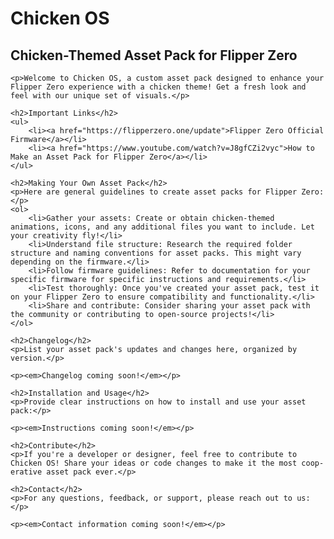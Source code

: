 <!DOCTYPE html>
<html lang="en">
<head>
    <meta charset="UTF-8">
    <meta name="viewport" content="width=device-width, initial-scale=1.0">
    <title>Chicken OS - Chicken-Themed Asset Pack for Flipper Zero</title>
</head>
<body>
    <h1>Chicken OS</h1>
    <h2>Chicken-Themed Asset Pack for Flipper Zero</h2>

    <p>Welcome to Chicken OS, a custom asset pack designed to enhance your Flipper Zero experience with a chicken theme! Get a fresh look and feel with our unique set of visuals.</p>

    <h2>Important Links</h2>
    <ul>
        <li><a href="https://flipperzero.one/update">Flipper Zero Official Firmware</a></li>
        <li><a href="https://www.youtube.com/watch?v=J8gfCZi2vyc">How to Make an Asset Pack for Flipper Zero</a></li>
    </ul>

    <h2>Making Your Own Asset Pack</h2>
    <p>Here are general guidelines to create asset packs for Flipper Zero:</p>
    <ol>
        <li>Gather your assets: Create or obtain chicken-themed animations, icons, and any additional files you want to include. Let your creativity fly!</li>
        <li>Understand file structure: Research the required folder structure and naming conventions for asset packs. This might vary depending on the firmware.</li>
        <li>Follow firmware guidelines: Refer to documentation for your specific firmware for specific instructions and requirements.</li>
        <li>Test thoroughly: Once you've created your asset pack, test it on your Flipper Zero to ensure compatibility and functionality.</li>
        <li>Share and contribute: Consider sharing your asset pack with the community or contributing to open-source projects!</li>
    </ol>

    <h2>Changelog</h2>
    <p>List your asset pack's updates and changes here, organized by version.</p>

    <p><em>Changelog coming soon!</em></p>

    <h2>Installation and Usage</h2>
    <p>Provide clear instructions on how to install and use your asset pack:</p>

    <p><em>Instructions coming soon!</em></p>

    <h2>Contribute</h2>
    <p>If you're a developer or designer, feel free to contribute to Chicken OS! Share your ideas or code changes to make it the most coop-erative asset pack ever.</p>

    <h2>Contact</h2>
    <p>For any questions, feedback, or support, please reach out to us:</p>

    <p><em>Contact information coming soon!</em></p>

</body>
</html>
